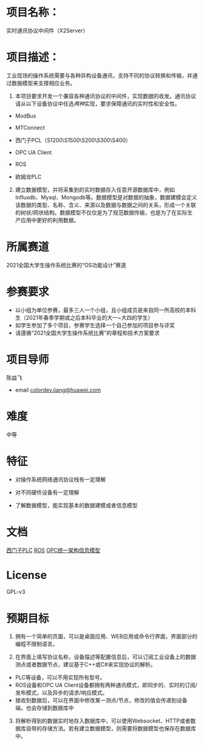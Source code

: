 

# 项目名称：

实时通讯协议中间件（X2Server）

# 项目描述：

工业现场的操作系统需要与各种异构设备通讯，支持不同的协议转换和传输，并通过数据模型来支撑相应业务。

1. 本项目要求开发一个兼容各种通讯协议的中间件，实现数据的收发。通讯协议请从以下设备协议中任选*两种*实现，要求保障通讯的实时性和安全性。

* ModBus

* MTConnect

* 西门子PCL（S1200\S1500\S200\S300\S400）

* OPC UA Client

* ROS

* 欧姆龙PLC

2. 建立数据模型，并将采集到的实时数据存入任意开源数据库中，例如Influxdb、Mysql、Mongodb等。数据模型是对数据的抽象，数据建模会定义该数据的类型、名称、含义、来源以及数据与数据之间的关系，形成一个关联的树状/网状结构。数据模型不仅仅是为了规范数据传输，也是为了在实际生产应用中更好的利用数据。

# 所属赛道

2021全国大学生操作系统比赛的“OS功能设计”赛道

# 参赛要求

* 以小组为单位参赛，最多三人一个小组，且小组成员是来自同一所高校的本科生（2021年春季学期或之后本科毕业的大一~大四的学生）
* 如学生参加了多个项目，参赛学生选择一个自己参加的项目参与评奖
* 请遵循“2021全国大学生操作系统比赛”的章程和技术方案要求

# 项目导师

陈益飞

* email colordev.jiang@huawei.com

# 难度

中等

# 特征

* 对操作系统网络通讯协议栈有一定理解

* 对不同硬件设备有一定理解

* 了解数据模型，能实现基本的数据建模或者信息模型

# 文档

[西门子PLC](https://new.siemens.com/cn/zh/products/automation/topic-areas/sce/learning-training-documents/basics-of-plc-programming.html)
[ROS](https://www.ros.org/)
[OPC统一架构信息模型](https://opcfoundation.cn/developer-tools/specifications-opc-ua-information-models)

# License

GPL-v3

# 预期目标

1. 拥有一个简单的页面，可以是桌面应用、WEB应用或命令行界面，界面部分的编程不限制语言。

2. 在界面上填写协议名称，设备描述等配置信息后，可以订阅工业设备上的数据测点或者数据节点，建议基于C++或C#来实现协议的解析。
* PLC等设备，可以不用实现所有型号。
* ROS设备和OPC UA Client设备都拥有两种通讯模式，即同步的、实时的订阅/发布模式，以及异步的请求/响应模式。
* 接收到数据后，可以在界面中修改某一测点/节点，修改的值会传递到设备端，也会存储到数据库中

3. 将解析得到的数据实时地存入数据库中，可以使用Websocket、HTTP或者数据库自带的存储方法。若有建立数据模型，则需要将数据模型也保存在数据库中。